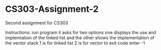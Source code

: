 # CS303-Assignment-2
Second assignment for CS303

Instructions:
run program
it asks for two options one displays the use and implemtation of the linked list and the other shows the implementation of the vector stack
1 is for linked list 2 is for vector
to exit code enter -1

